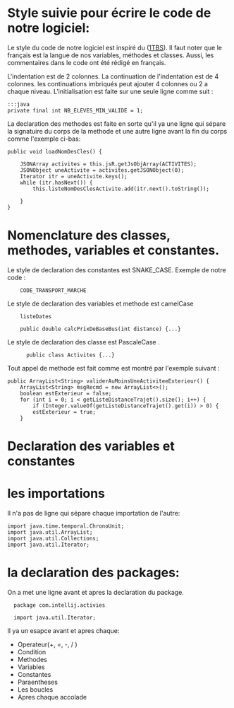 # Style suivie pour écrire le code de notre logiciel: 
Le style du code  de notre logiciel est inspiré du ([1TBS](http://en.wikipedia.org/wiki/Indent_style#Variant:_1TBS)).
Il faut noter que le français est la langue de nos  variables, méthodes et classes. 
Aussi, les commentaires dans le code ont été rédigé en français.

L'indentation est de 2 colonnes.
La continuation de l'indentation est de 4 colonnes. 
les continuations imbriqués peut ajouter 4 colonnes ou 2 a chaque niveau. 
L'initialisation est faite sur une seule ligne comme suit : 

    :::java
    private final int NB_ELEVES_MIN_VALIDE = 1;
    
La declaration des methodes est faite en sorte qu'il ya une ligne qui sépare la signatuire du corps de la methode et une autre ligne avant la fin du corps comme l'exemple ci-bas: 
 
    public void loadNomDesCles() {
 
        JSONArray activites = this.jsR.getJsObjArray(ACTIVITES);
        JSONObject uneActivite = activites.getJSONObject(0);
        Iterator itr = uneActivite.keys();
        while (itr.hasNext()) {
            this.listeNomDesClesActivite.add(itr.next().toString());
            
        }
    }
   
 
 # Nomenclature des classes, methodes, variables et constantes. 
 
Le style de declaration des constantes est SNAKE_CASE. 
Exemple de notre code :
    
        CODE_TRANSPORT_MARCHE
 
Le style de declaration des variables et methode est camelCase 

        listeDates
        
        public double calcPrixDeBaseBus(int distance) {...}
 
Le style de declaration des classe est PascaleCase . 

          public class Activites {...}
    
Tout appel de methode est fait comme est montré par l'exemple suivant : 

    public ArrayList<String> validerAuMoinsUneActiviteeExterieur() {
        ArrayList<String> msgRecmd = new ArrayList<>();
        boolean estExterieur = false;
        for (int i = 0; i < getListeDistanceTrajet().size(); i++) {
            if (Integer.valueOf(getListeDistanceTrajet().get(i)) > 0) {
            estExterieur = true;
        }

# Declaration des variables et constantes 


# les importations
Il n'a pas de  ligne qui sépare chaque importation de l'autre: 

    
    import java.time.temporal.ChronoUnit;
    import java.util.ArrayList;
    import java.util.Collections;
    import java.util.Iterator;

# la declaration des packages:
On a met une ligne avant et apres la declaration du package. 
      
      package com.intellij.activies
      
      import java.util.Iterator;
      

Il ya un esapce avant et apres chaque:

 - Operateur(+, =, -, / )
 - Condition 
 - Methodes
 - Variables
 - Constantes
 - Paraentheses
 - Les boucles 
 - Apres chaque accolade
 